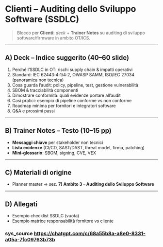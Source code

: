 # Clienti – Auditing dello Sviluppo Software (SSDLC)

> Blocco per **Clienti**: *deck* + **Trainer Notes** su auditing di sviluppo software/firmware in ambito OT/ICS.

---

## A) Deck – Indice suggerito (40–60 slide)

1. Perché l’SSDLC in OT: rischi supply chain & impatti operativi
2. Standard: IEC 62443‑4‑1/4‑2, OWASP SAMM, ISO/IEC 27034 (panoramica non tecnica)
3. Cosa guarda l’audit: policy, pipeline, test, gestione vulnerabilità
4. SBOM & tracciabilità componenti
5. Dimostrare conformità: quali evidenze portare all’audit
6. Casi pratici: esempio di pipeline conforme vs non conforme
7. Roadmap minima per fornitori e integratori software
8. Q\&A e prossimi passi

---

## B) Trainer Notes – Testo (10–15 pp)

* **Messaggi chiave** per stakeholder non tecnici
* **Lista evidenze** (CI/CD, SAST/DAST, threat model, firma, patching)
* **Mini‑glossario**: SBOM, signing, CVE, VEX

---

## C) Materiali di origine

* Planner master → sez. **7) Ambito 3 – Auditing dello Sviluppo Software**

---

## D) Allegati

* Esempio checklist SSDLC (vuota)
* Esempio matrice responsabilità fornitore vs cliente

### sys_source https://chatgpt.com/c/68a55b8a-a8e0-8331-a05a-7fc09763b73b